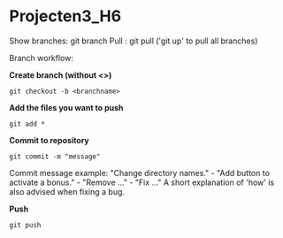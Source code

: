 # Projecten3_H6

Show branches: git branch
Pull : git pull ('git up' to pull all branches)

Branch workflow:

  **Create branch (without <>)**
  
    git checkout -b <branchname>
    
  **Add the files you want to push**
  
    git add *
    
  **Commit to repository**
  
    git commit -m "message"
    
  Commit message example: "Change directory names." - "Add button to activate a bonus." - "Remove ..." - "Fix ..."
  A short explanation of 'how' is also advised when fixing a bug.
  
  **Push**
  
    git push
   
  
